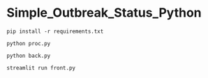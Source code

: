 # Simple_Outbreak_Status_Python

`pip install -r requirements.txt`

`python proc.py`

`python back.py`

`streamlit run front.py`
